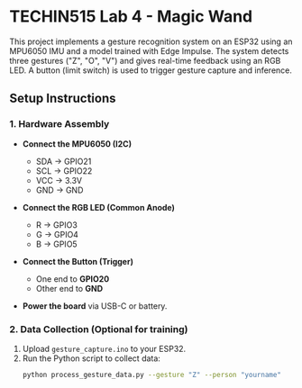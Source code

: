 # TECHIN515 Lab 4 - Magic Wand

This project implements a gesture recognition system on an ESP32 using an MPU6050 IMU and a model trained with Edge Impulse. The system detects three gestures ("Z", "O", "V") and gives real-time feedback using an RGB LED. A button (limit switch) is used to trigger gesture capture and inference.





## Setup Instructions

### 1. Hardware Assembly

- **Connect the MPU6050 (I2C)**  
  - SDA → GPIO21  
  - SCL → GPIO22  
  - VCC → 3.3V  
  - GND → GND

- **Connect the RGB LED (Common Anode)**  
  - R → GPIO3  
  - G → GPIO4  
  - B → GPIO5

- **Connect the Button (Trigger)**  
  - One end to **GPIO20**  
  - Other end to **GND**

- **Power the board** via USB-C or battery.





### 2. Data Collection (Optional for training)

1. Upload `gesture_capture.ino` to your ESP32.
2. Run the Python script to collect data:
   ```bash
   python process_gesture_data.py --gesture "Z" --person "yourname"
